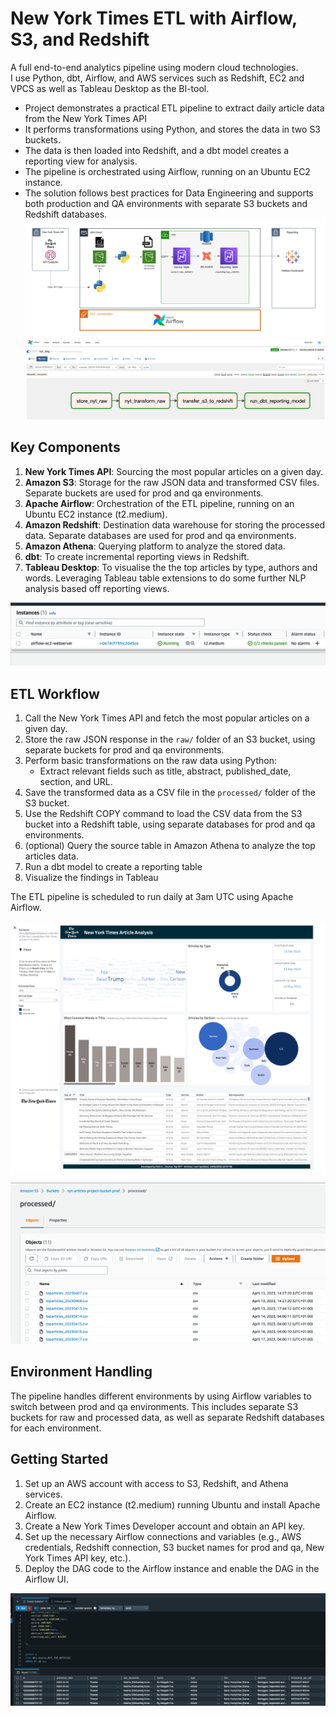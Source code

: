 # New York Times ETL with Airflow, S3, and Redshift

A full end-to-end analytics pipeline using modern cloud technologies. <br>
I use Python, dbt, Airflow, and AWS services such as Redshift, EC2 and VPCS as well as Tableau Desktop as the BI-tool. <br>

- Project demonstrates a practical ETL pipeline to extract daily article data from the New York Times API
- It performs transformations using Python, and stores the data in two S3 buckets.
- The data is then loaded into Redshift, and a dbt model creates a reporting view for analysis.
- The pipeline is orchestrated using Airflow, running on an Ubuntu EC2 instance.
- The solution follows best practices for Data Engineering and supports both production and QA environments with separate S3 buckets and Redshift databases.
![architecture_view](./docs/architecture_screenshot_fs.png)
![dag_view](./docs/airflow_new.png)


## Key Components

1. **New York Times API**: Sourcing the most popular articles on a given day.
2. **Amazon S3**: Storage for the raw JSON data and transformed CSV files. Separate buckets are used for prod and qa environments.
3. **Apache Airflow**: Orchestration of the ETL pipeline, running on an Ubuntu EC2 instance (t2.medium).
4. **Amazon Redshift**: Destination data warehouse for storing the processed data. Separate databases are used for prod and qa environments.
5. **Amazon Athena**: Querying platform to analyze the stored data.
6. **dbt**: To create incremental reporting views in Redshift.
7. **Tableau Desktop**: To visualise the the top articles by type, authors and words. Leveraging Tableau table extensions to do some further NLP analysis based off reporting views.

![ec2](./docs/ec2.png)

## ETL Workflow

1. Call the New York Times API and fetch the most popular articles on a given day.
2. Store the raw JSON response in the `raw/` folder of an S3 bucket, using separate buckets for prod and qa environments.
3. Perform basic transformations on the raw data using Python:
    - Extract relevant fields such as title, abstract, published_date, section, and URL.
4. Save the transformed data as a CSV file in the `processed/` folder of the S3 bucket.
5. Use the Redshift COPY command to load the CSV data from the S3 bucket into a Redshift table, using separate databases for prod and qa environments.
6. (optional) Query the source table in Amazon Athena to analyze the top articles data.
7. Run a dbt model to create a reporting table
8. Visualize the findings in Tableau

The ETL pipeline is scheduled to run daily at 3am UTC using Apache Airflow. <br>

![Tableau](./docs/Tableau-Workbook.png)


![prod_bucket](./docs/prod_bucket.png)

## Environment Handling

The pipeline handles different environments by using Airflow variables to switch between prod and qa environments. This includes separate S3 buckets for raw and processed data, as well as separate Redshift databases for each environment.

## Getting Started

1. Set up an AWS account with access to S3, Redshift, and Athena services.
2. Create an EC2 instance (t2.medium) running Ubuntu and install Apache Airflow.
3. Create a New York Times Developer account and obtain an API key.
4. Set up the necessary Airflow connections and variables (e.g., AWS credentials, Redshift connection, S3 bucket names for prod and qa, New York Times API key, etc.).
5. Deploy the DAG code to the Airflow instance and enable the DAG in the Airflow UI.

![athena_query](./docs/athena_query.png)
